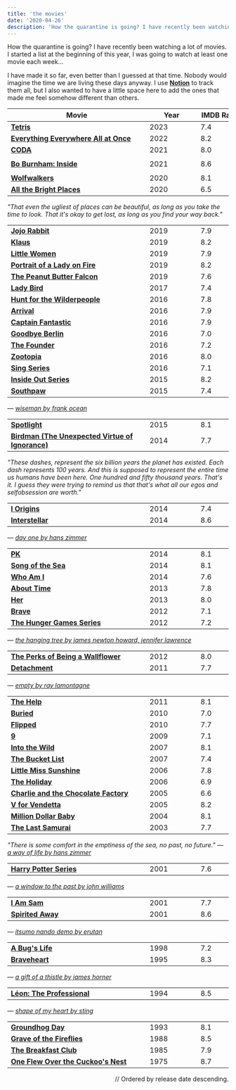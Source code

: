 ```yaml
---
title: 'the movies'
date: '2020-04-26'
description: 'How the quarantine is going? I have recently been watching a lot of movies.'
---
```


How the quarantine is going? I have recently been watching a lot of movies. I started a list at the beginning of this year, I was going to watch at least one movie each week...

I have made it so far, even better than I guessed at that time. Nobody would imagine the time we are living these days anyway. I use **<a href='https://www.notion.so' target='_blank'>Notion</a>** to track them all, but I also wanted to have a little space here to add the ones that made me feel somehow different than others.


| Movie |  Year | IMDB Rating |   |
|-------|-------|-------------|---|
| **<a href='https://www.imdb.com/title/tt12758060/' target='_blank'>Tetris</a>** | 2023 | 7.4 |  |
| **<a href='https://www.imdb.com/title/tt6710474/' target='_blank'>Everything Everywhere All at Once</a>** | 2022 | 8.2 |  |
| **<a href='https://www.imdb.com/title/tt10366460/' target='_blank'>CODA</a>** | 2021 | 8.0 |  |
| **<a href='https://www.imdb.com/title/tt14544192/' target='_blank'>Bo Burnham: Inside</a>** | 2021 | 8.6 | `Stand-up comedy`  |
| **<a href='https://www.imdb.com/title/tt5198068/' target='_blank'>Wolfwalkers</a>** | 2020 | 8.1 | `Animation` |
| **<a href='https://www.imdb.com/title/tt3907584/' target='_blank'>All the Bright Places</a>** | 2020 | 6.5 | |

<span style='font-style: italic'>"That even the ugliest of places can be beautiful, as long as you take the time to look.
That it's okay to get lost, as long as you find your way back."</span>

|       |       |             |   |
|-------|-------|-------------|---|
| **<a href='https://www.imdb.com/title/tt2584384/' target='_blank'>Jojo Rabbit</a>** | 2019 | 7.9 | |
| **<a href='https://www.imdb.com/title/tt4729430/' target='_blank'>Klaus</a>** | 2019 | 8.2 | `Animation` |
| **<a href='https://www.imdb.com/title/tt3281548/' target='_blank'>Little Women</a>** | 2019 | 7.9 | |
| **<a href='https://www.imdb.com/title/tt8613070/' target='_blank'>Portrait of a Lady on Fire</a>** | 2019 | 8.2 | |
| **<a href='https://www.imdb.com/title/tt4364194/' target='_blank'>The Peanut Butter Falcon</a>** | 2019 | 7.6 | |
| **<a href='https://www.imdb.com/title/tt4925292/' target='_blank'>Lady Bird</a>** | 2017 | 7.4 | |
| **<a href='https://www.imdb.com/title/tt4698684/' target='_blank'>Hunt for the Wilderpeople</a>** | 2016 | 7.8 |  |
| **<a href='https://www.imdb.com/title/tt2543164/' target='_blank'>Arrival</a>** | 2016 | 7.9 | |
| **<a href='https://www.imdb.com/title/tt3553976/' target='_blank'>Captain Fantastic</a>** | 2016 | 7.9 | |
| **<a href='https://www.imdb.com/title/tt4911940/' target='_blank'>Goodbye Berlin</a>** | 2016 | 7.0 | |
| **<a href='https://www.imdb.com/title/tt4276820/' target='_blank'>The Founder</a>** | 2016 | 7.2 | |
| **<a href='https://www.imdb.com/title/tt2948356/' target='_blank'>Zootopia</a>** | 2016 | 8.0 | `Animation` |
| **<a href='https://www.imdb.com/title/tt3470600/' target='_blank'>Sing Series</a>** | 2016 | 7.1 | `Animation` |
| **<a href='https://www.imdb.com/title/tt2096673/' target='_blank'>Inside Out Series</a>** | 2015 | 8.2 | `Animation` |
| **<a href='https://www.imdb.com/title/tt1798684/' target='_blank'>Southpaw</a>** | 2015 | 7.4 | |

— <a href='https://www.youtube.com/watch?v=amwNrMFseAc' style='font-style: italic' target='_blank'>wiseman by frank ocean</a>

|       |       |             |   |
|-------|-------|-------------|---|
| **<a href='https://www.imdb.com/title/tt1895587/' target='_blank'>Spotlight</a>** | 2015 | 8.1 | |
| **<a href='https://www.imdb.com/title/tt2562232/' target='_blank'>Birdman (The Unexpected Virtue of Ignorance)</a>** | 2014 | 7.7 | |

<span style='font-style: italic'>"These dashes, represent the six billion years the planet has existed. Each dash represents 100 years. And this is supposed to represent the entire time us humans have been here. One hundred and fifty thousand years. That's it. I guess they were trying to remind us that that's what all our egos and selfobsession are worth."</span>

|       |       |             |   |
|-------|-------|-------------|---|
| **<a href='https://www.imdb.com/title/tt2884206/' target='_blank'>I Origins</a>** | 2014 | 7.4 | |
| **<a href='https://www.imdb.com/title/tt0816692/' target='_blank'>Interstellar</a>** | 2014 | 8.6 | |

— <a href='https://open.spotify.com/track/1ClIKr4uKzosk6FOpHwLJM?si=T7gAos64S1Ci6iMFKDP84Q' style='font-style: italic' target='_blank'>day one by hans zimmer</a>

|       |       |             |   |
|-------|-------|-------------|---|
| **<a href='https://www.imdb.com/title/tt2338151/' target='_blank'>PK</a>** | 2014 | 8.1 | |
| **<a href='https://www.imdb.com/title/tt1865505/' target='_blank'>Song of the Sea</a>** | 2014 | 8.1 | `Animation` |
| **<a href='https://www.imdb.com/title/tt3042408/' target='_blank'>Who Am I</a>** | 2014 | 7.6 | |
| **<a href='https://www.imdb.com/title/tt2194499/' target='_blank'>About Time</a>** | 2013 | 7.8 | |
| **<a href='https://www.imdb.com/title/tt1798709/' target='_blank'>Her</a>** | 2013 | 8.0 | |
| **<a href='https://www.imdb.com/title/tt1217209/' target='_blank'>Brave</a>** | 2012 | 7.1 | `Animation` |
| **<a href='https://www.imdb.com/title/tt1392170/' target='_blank'>The Hunger Games Series</a>** | 2012 | 7.2 | |

— <a href='https://open.spotify.com/track/416MsJxvxSKY96DCmbJIRs?si=7eXEoV3IRrS4eLdBjSSD1w' style='font-style: italic' target='_blank'>the hanging tree by james newton howard, jennifer lawrence</a>

|       |       |             |   |
|-------|-------|-------------|---|
| **<a href='https://www.imdb.com/title/tt1659337/' target='_blank'>The Perks of Being a Wallflower</a>** | 2012 | 8.0 | |
| **<a href='https://www.imdb.com/title/tt1683526/' target='_blank'>Detachment</a>** | 2011 | 7.7 | |

— <a href='https://open.spotify.com/track/33JX2be3eKVhl5xk8YQhVc?si=wxtbYm_LTJuQpa7JDkDYbg' style='font-style: italic' target='_blank'>empty by ray lamontagne</a>

|       |       |             |   |
|-------|-------|-------------|---|
| **<a href='https://www.imdb.com/title/tt1454029/' target='_blank'>The Help</a>** | 2011 | 8.1 | |
| **<a href='https://www.imdb.com/title/tt1462758/' target='_blank'>Buried</a>** | 2010 | 7.0 | |
| **<a href='https://www.imdb.com/title/tt0817177/' target='_blank'>Flipped</a>** | 2010 | 7.7 | |
| **<a href='https://www.imdb.com/title/tt0472033/' target='_blank'>9</a>** | 2009 | 7.1 | `Animation` |
| **<a href='https://www.imdb.com/title/tt0758758/' target='_blank'>Into the Wild</a>** | 2007 | 8.1 | |
| **<a href='https://www.imdb.com/title/tt0825232/' target='_blank'>The Bucket List</a>** | 2007 | 7.4 | |
| **<a href='https://www.imdb.com/title/tt0449059/' target='_blank'>Little Miss Sunshine</a>** | 2006 | 7.8 | |
| **<a href='https://www.imdb.com/title/tt0457939/' target='_blank'>The Holiday</a>** | 2006 | 6.9 | |
| **<a href='https://www.imdb.com/title/tt0367594/' target='_blank'>Charlie and the Chocolate Factory</a>** | 2005 | 6.6 | |
| **<a href='https://www.imdb.com/title/tt0434409/' target='_blank'>V for Vendetta</a>** | 2005 | 8.2 | |
| **<a href='https://www.imdb.com/title/tt0405159/' target='_blank'>Million Dollar Baby</a>** | 2004 | 8.1 | |
| **<a href='https://www.imdb.com/title/tt0325710/' target='_blank'>The Last Samurai</a>** | 2003 | 7.7 | |

<span style='font-style: italic'>"There is some comfort in the emptiness of the sea, no past, no future."
— <a href='https://open.spotify.com/track/6DHYWelHYuynVVPv2m58wl?si=yUF5PP55S-ON13YDxwG7_w' target='_blank'>a way of life by hans zimmer</a></span>

|       |       |             |   |
|-------|-------|-------------|---|
| **<a href='https://www.imdb.com/title/tt0241527/' target='_blank'>Harry Potter Series</a>** | 2001 | 7.6 | |

— <a href='https://open.spotify.com/track/1PPTlPJqKuL0fdoTmzwXJy?si=ph5TkXpARwCE-2yBVKoeXA' style='font-style: italic' target='_blank'>a window to the past by john williams</a>

|       |       |             |   |
|-------|-------|-------------|---|
| **<a href='https://www.imdb.com/title/tt0277027/' target='_blank'>I Am Sam</a>** | 2001 | 7.7 | |
| **<a href='https://www.imdb.com/title/tt0245429/' target='_blank'>Spirited Away</a>** | 2001 | 8.6 | `Animation` |

— <a href='https://open.spotify.com/track/54j8sRax3SMhpP6Dzvxfhv?si=p90AUPQSTRu-UWtIqo84gQ' style='font-style: italic' target='_blank'>itsumo nando demo by erutan</a>

|       |       |             |   |
|-------|-------|-------------|---|
| **<a href='https://www.imdb.com/title/tt0120623/' target='_blank'>A Bug's Life</a>** | 1998 | 7.2 | `Animation` |
| **<a href='https://www.imdb.com/title/tt0112573/' target='_blank'>Braveheart</a>** | 1995 | 8.3 | |

— <a href='https://open.spotify.com/track/3Yvi5NkUrSppVwrMHYkB6u?si=O6Miorl9TuGYwawRBsfM3A' style='font-style: italic' target='_blank'>a gift of a thistle by james horner</a>

|       |       |             |   |
|-------|-------|-------------|---|
| **<a href='https://www.imdb.com/title/tt0110413/' target='_blank'>Léon: The Professional</a>** | 1994 | 8.5 | |

— <a href='https://open.spotify.com/track/6CKoWCWAqEVWVjpeoJXyNH?si=qMhyFOb7Tf2ZdyounztONg' style='font-style: italic' target='_blank'>shape of my heart by sting</a>

|       |       |             |   |
|-------|-------|-------------|---|
| **<a href='https://www.imdb.com/title/tt0107048/' target='_blank'>Groundhog Day</a>** | 1993 | 8.1 | |
| **<a href='https://www.imdb.com/title/tt0095327/' target='_blank'>Grave of the Fireflies</a>** | 1988 | 8.5 | `Animation` |
| **<a href='https://www.imdb.com/title/tt0088847/' target='_blank'>The Breakfast Club</a>** | 1985 | 7.9 | |
| **<a href='https://www.imdb.com/title/tt0073486/' target='_blank'>One Flew Over the Cuckoo's Nest</a>** | 1975 | 8.7 | |

<div style='text-align: right'>// Ordered by release date descending.</div>

<style>
  table td {
		width: 100px;
		min-width: 100px;
		max-width: 100px;
  }
  table td:first-of-type {
		width: 440px;
		min-width: 440px;
		max-width: 440px;
  }
	@media screen and (max-width: 992px) {
		table td:first-of-type {
			width: 300px;
			min-width: 300px;
			max-width: 300px;
		}
	}
	@media screen and (max-width: 638px) {
		table td:first-of-type {
			width: 150px;
			min-width: 150px;
			max-width: 150px;
		}
		table td:nth-of-type(2) {
      width: 70px;
			min-width: 70px;
			max-width: 70px;
		}
		table td:nth-of-type(3) {
      width: 60px;
			min-width: 60px;
			max-width: 60px;
		}
	}
  @media screen and (max-width: 438px) {
		table td:first-of-type {
			width: 110px;
			min-width: 110px;
			max-width: 110px;
		}
	}
}
</style>
